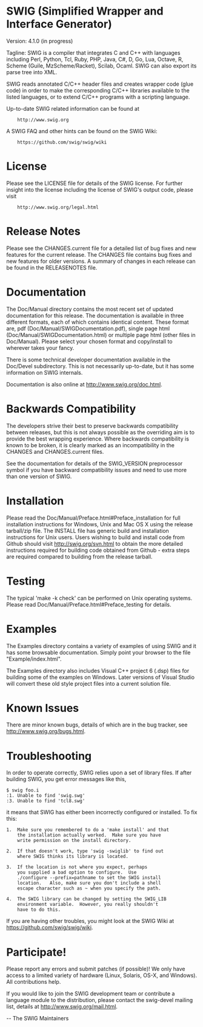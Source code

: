 # SWIG (Simplified Wrapper and Interface Generator)

Version: 4.1.0 (in progress)

Tagline: SWIG is a compiler that integrates C and C++ with languages
         including Perl, Python, Tcl, Ruby, PHP, Java, C#, D, Go, Lua,
         Octave, R, Scheme (Guile, MzScheme/Racket), Scilab, Ocaml.
         SWIG can also export its parse tree into XML.

SWIG reads annotated C/C++ header files and creates wrapper code (glue
code) in order to make the corresponding C/C++ libraries available to
the listed languages, or to extend C/C++ programs with a scripting
language.

Up-to-date SWIG related information can be found at

        http://www.swig.org

A SWIG FAQ and other hints can be found on the SWIG Wiki:

        https://github.com/swig/swig/wiki

License
=======
Please see the LICENSE file for details of the SWIG license. For
further insight into the license including the license of SWIG's
output code, please visit

        http://www.swig.org/legal.html

Release Notes
=============
Please see the CHANGES.current file for a detailed list of bug fixes and
new features for the current release. The CHANGES file contains bug fixes
and new features for older versions. A summary of changes in each release
can be found in the RELEASENOTES file.

Documentation
=============
The Doc/Manual directory contains the most recent set of updated
documentation for this release. The documentation is available in
three different formats, each of which contains identical content.
These format are, pdf (Doc/Manual/SWIGDocumentation.pdf), single
page html (Doc/Manual/SWIGDocumentation.html) or multiple page html
(other files in Doc/Manual). Please select your chosen format and
copy/install to wherever takes your fancy.

There is some technical developer documentation available in the
Doc/Devel subdirectory.  This is not necessarily up-to-date, but it
has some information on SWIG internals.

Documentation is also online at http://www.swig.org/doc.html.

Backwards Compatibility
=======================
The developers strive their best to preserve backwards compatibility
between releases, but this is not always possible as the overriding
aim is to provide the best wrapping experience. Where backwards
compatibility is known to be broken, it is clearly marked as an
incompatibility in the CHANGES and CHANGES.current files.

See the documentation for details of the SWIG_VERSION preprocessor
symbol if you have backward compatibility issues and need to use more
than one version of SWIG.

Installation
============
Please read the Doc/Manual/Preface.html#Preface_installation for
full installation instructions for Windows, Unix and Mac OS X
using the release tarball/zip file. The INSTALL file has generic
build and installation instructions for Unix users.
Users wishing to build and install code from Github should
visit http://swig.org/svn.html to obtain the more detailed
instructions required for building code obtained from Github - extra
steps are required compared to building from the release tarball.

Testing
=======
The typical 'make -k check' can be performed on Unix operating systems.
Please read Doc/Manual/Preface.html#Preface_testing for details.

Examples
========
The Examples directory contains a variety of examples of using SWIG
and it has some browsable documentation.  Simply point your browser to
the file "Example/index.html".

The Examples directory also includes Visual C++ project 6 (.dsp) files for
building some of the examples on Windows. Later versions of Visual Studio
will convert these old style project files into a current solution file.

Known Issues
============
There are minor known bugs, details of which are in the bug tracker, see
http://www.swig.org/bugs.html.

Troubleshooting
===============
In order to operate correctly, SWIG relies upon a set of library
files.  If after building SWIG, you get error messages like this,

    $ swig foo.i
    :1. Unable to find 'swig.swg'
    :3. Unable to find 'tcl8.swg'

it means that SWIG has either been incorrectly configured or
installed.  To fix this:

    1.  Make sure you remembered to do a 'make install' and that
        the installation actually worked.  Make sure you have
        write permission on the install directory.

    2.  If that doesn't work, type 'swig -swiglib' to find out
        where SWIG thinks its library is located.

    3.  If the location is not where you expect, perhaps
        you supplied a bad option to configure.  Use
        ./configure --prefix=pathname to set the SWIG install
        location.   Also, make sure you don't include a shell
        escape character such as ~ when you specify the path.

    4.  The SWIG library can be changed by setting the SWIG_LIB
        environment variable.  However, you really shouldn't
        have to do this.

If you are having other troubles, you might look at the SWIG Wiki at
https://github.com/swig/swig/wiki.

Participate!
============
Please report any errors and submit patches (if possible)!  We only
have access to a limited variety of hardware (Linux, Solaris, OS-X,
and Windows). All contributions help.

If you would like to join the SWIG development team or contribute a
language module to the distribution, please contact the swig-devel
mailing list, details at http://www.swig.org/mail.html.


 -- The SWIG Maintainers


